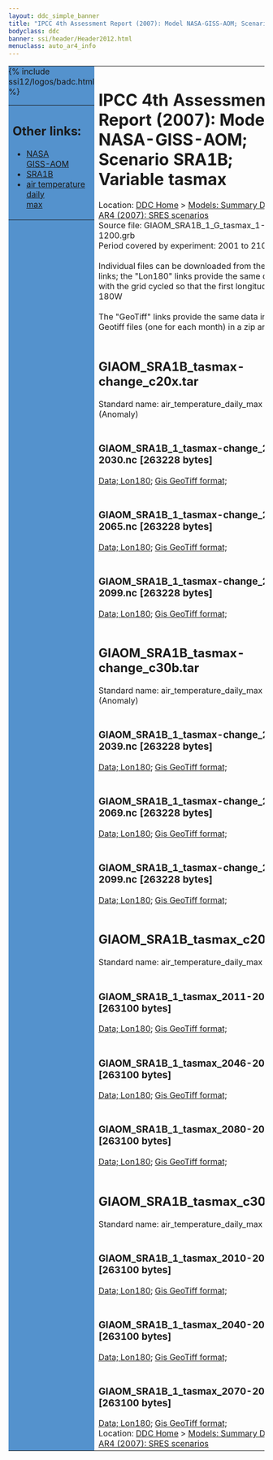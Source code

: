 ```yaml
---
layout: ddc_simple_banner
title: "IPCC 4th Assessment Report (2007): Model NASA-GISS-AOM; Scenario SRA1B; Variable tasmax"
bodyclass: ddc
banner: ssi/header/Header2012.html
menuclass: auto_ar4_info
---
```



<table width="100%" border="0" cellspacing="0" cellpadding="0" style="border-collapse: collapse;">
<tr style="margin:0;padding:0;border:0;">
<td style="margin:0;padding:0;border:0;height:1pt;width:150pt;background:#5492CD;" valign="top" >

<div id="lh-col2" class="auto_ar4_info">
<table class="menumain" bgcolor="#5492CD" cellspacing="0" width="100%" border="0">
<tr><td>
<h2> Other links:</h2>
<ul>
<li><a href="/auto/ar4/model-NASA-GISS-AOM.html">NASA<br/>GISS-AOM</a></li>
<li><a href="/auto/ar4/scenario-SRA1B.html">SRA1B</a></li>
<li><a href="/auto/ar4/var-air_temperature_daily_max.html">air temperature daily<br/> max</a></li>
</ul>
</td></tr>
{% include ssi12/logos/badc.html %}
</table>
</div>
</td>
<td><h1>IPCC 4th Assessment Report (2007): Model NASA-GISS-AOM; Scenario SRA1B; Variable tasmax</h1>

<!-- Breadcrumb1 -->
<div id="breadcrumb1" align="left">
Location: <a href="/index.html">DDC Home</a> > <a href="/sim/gcm_clim/">Models: Summary Data</a>
> <a href="/sim/gcm_clim/SRES_AR4/index.html">AR4 (2007): SRES scenarios</a>
</div>
<!-- End of Breadcrumb1 -->Source file: GIAOM_SRA1B_1_G_tasmax_1-1200.grb
<br/>
Period covered by experiment: 2001 to 2100<br/>
<br/>Individual files can be downloaded from the "data" links; the "Lon180" links provide the same data
         with the grid cycled so that the first longitude is 180W<br/>
<br/>The "GeoTiff" links provide the same data in 12 Geotiff files (one for each month)
          in a zip archive<br/>
<br/><h2>GIAOM_SRA1B_tasmax-change_c20x.tar</h2>
Standard name: air_temperature_daily_max (Anomaly)<br>
<br/><h3>GIAOM_SRA1B_1_tasmax-change_2011-2030.nc [263228 bytes]</h3>
<a href="/cgi-bin/downl/ar4_nc/tasmax/GIAOM_SRA1B_1_tasmax-change_2011-2030.nc">Data; </a><a href="/cgi-bin/downl/ar4_nc/tasmax/GIAOM_SRA1B_1_tasmax-change_2011-2030.cyto180.nc"> Lon180</a>; <a href="/cgi-bin/downl/ar4_tif/tasmax/GIAOM_SRA1B_1_tasmax-change_2011-2030.zip">Gis GeoTiff format; </a><br/>
<br/><h3>GIAOM_SRA1B_1_tasmax-change_2046-2065.nc [263228 bytes]</h3>
<a href="/cgi-bin/downl/ar4_nc/tasmax/GIAOM_SRA1B_1_tasmax-change_2046-2065.nc">Data; </a><a href="/cgi-bin/downl/ar4_nc/tasmax/GIAOM_SRA1B_1_tasmax-change_2046-2065.cyto180.nc"> Lon180</a>; <a href="/cgi-bin/downl/ar4_tif/tasmax/GIAOM_SRA1B_1_tasmax-change_2046-2065.zip">Gis GeoTiff format; </a><br/>
<br/><h3>GIAOM_SRA1B_1_tasmax-change_2080-2099.nc [263228 bytes]</h3>
<a href="/cgi-bin/downl/ar4_nc/tasmax/GIAOM_SRA1B_1_tasmax-change_2080-2099.nc">Data; </a><a href="/cgi-bin/downl/ar4_nc/tasmax/GIAOM_SRA1B_1_tasmax-change_2080-2099.cyto180.nc"> Lon180</a>; <a href="/cgi-bin/downl/ar4_tif/tasmax/GIAOM_SRA1B_1_tasmax-change_2080-2099.zip">Gis GeoTiff format; </a><br/>
<br/><h2>GIAOM_SRA1B_tasmax-change_c30b.tar</h2>
Standard name: air_temperature_daily_max (Anomaly)<br>
<br/><h3>GIAOM_SRA1B_1_tasmax-change_2010-2039.nc [263228 bytes]</h3>
<a href="/cgi-bin/downl/ar4_nc/tasmax/GIAOM_SRA1B_1_tasmax-change_2010-2039.nc">Data; </a><a href="/cgi-bin/downl/ar4_nc/tasmax/GIAOM_SRA1B_1_tasmax-change_2010-2039.cyto180.nc"> Lon180</a>; <a href="/cgi-bin/downl/ar4_tif/tasmax/GIAOM_SRA1B_1_tasmax-change_2010-2039.zip">Gis GeoTiff format; </a><br/>
<br/><h3>GIAOM_SRA1B_1_tasmax-change_2040-2069.nc [263228 bytes]</h3>
<a href="/cgi-bin/downl/ar4_nc/tasmax/GIAOM_SRA1B_1_tasmax-change_2040-2069.nc">Data; </a><a href="/cgi-bin/downl/ar4_nc/tasmax/GIAOM_SRA1B_1_tasmax-change_2040-2069.cyto180.nc"> Lon180</a>; <a href="/cgi-bin/downl/ar4_tif/tasmax/GIAOM_SRA1B_1_tasmax-change_2040-2069.zip">Gis GeoTiff format; </a><br/>
<br/><h3>GIAOM_SRA1B_1_tasmax-change_2070-2099.nc [263228 bytes]</h3>
<a href="/cgi-bin/downl/ar4_nc/tasmax/GIAOM_SRA1B_1_tasmax-change_2070-2099.nc">Data; </a><a href="/cgi-bin/downl/ar4_nc/tasmax/GIAOM_SRA1B_1_tasmax-change_2070-2099.cyto180.nc"> Lon180</a>; <a href="/cgi-bin/downl/ar4_tif/tasmax/GIAOM_SRA1B_1_tasmax-change_2070-2099.zip">Gis GeoTiff format; </a><br/>
<br/><h2>GIAOM_SRA1B_tasmax_c20x.tar</h2>
Standard name: air_temperature_daily_max<br>
<br/><h3>GIAOM_SRA1B_1_tasmax_2011-2030.nc [263100 bytes]</h3>
<a href="/cgi-bin/downl/ar4_nc/tasmax/GIAOM_SRA1B_1_tasmax_2011-2030.nc">Data; </a><a href="/cgi-bin/downl/ar4_nc/tasmax/GIAOM_SRA1B_1_tasmax_2011-2030.cyto180.nc"> Lon180</a>; <a href="/cgi-bin/downl/ar4_tif/tasmax/GIAOM_SRA1B_1_tasmax_2011-2030.zip">Gis GeoTiff format; </a><br/>
<br/><h3>GIAOM_SRA1B_1_tasmax_2046-2065.nc [263100 bytes]</h3>
<a href="/cgi-bin/downl/ar4_nc/tasmax/GIAOM_SRA1B_1_tasmax_2046-2065.nc">Data; </a><a href="/cgi-bin/downl/ar4_nc/tasmax/GIAOM_SRA1B_1_tasmax_2046-2065.cyto180.nc"> Lon180</a>; <a href="/cgi-bin/downl/ar4_tif/tasmax/GIAOM_SRA1B_1_tasmax_2046-2065.zip">Gis GeoTiff format; </a><br/>
<br/><h3>GIAOM_SRA1B_1_tasmax_2080-2099.nc [263100 bytes]</h3>
<a href="/cgi-bin/downl/ar4_nc/tasmax/GIAOM_SRA1B_1_tasmax_2080-2099.nc">Data; </a><a href="/cgi-bin/downl/ar4_nc/tasmax/GIAOM_SRA1B_1_tasmax_2080-2099.cyto180.nc"> Lon180</a>; <a href="/cgi-bin/downl/ar4_tif/tasmax/GIAOM_SRA1B_1_tasmax_2080-2099.zip">Gis GeoTiff format; </a><br/>
<br/><h2>GIAOM_SRA1B_tasmax_c30b.tar</h2>
Standard name: air_temperature_daily_max<br>
<br/><h3>GIAOM_SRA1B_1_tasmax_2010-2039.nc [263100 bytes]</h3>
<a href="/cgi-bin/downl/ar4_nc/tasmax/GIAOM_SRA1B_1_tasmax_2010-2039.nc">Data; </a><a href="/cgi-bin/downl/ar4_nc/tasmax/GIAOM_SRA1B_1_tasmax_2010-2039.cyto180.nc"> Lon180</a>; <a href="/cgi-bin/downl/ar4_tif/tasmax/GIAOM_SRA1B_1_tasmax_2010-2039.zip">Gis GeoTiff format; </a><br/>
<br/><h3>GIAOM_SRA1B_1_tasmax_2040-2069.nc [263100 bytes]</h3>
<a href="/cgi-bin/downl/ar4_nc/tasmax/GIAOM_SRA1B_1_tasmax_2040-2069.nc">Data; </a><a href="/cgi-bin/downl/ar4_nc/tasmax/GIAOM_SRA1B_1_tasmax_2040-2069.cyto180.nc"> Lon180</a>; <a href="/cgi-bin/downl/ar4_tif/tasmax/GIAOM_SRA1B_1_tasmax_2040-2069.zip">Gis GeoTiff format; </a><br/>
<br/><h3>GIAOM_SRA1B_1_tasmax_2070-2099.nc [263100 bytes]</h3>
<a href="/cgi-bin/downl/ar4_nc/tasmax/GIAOM_SRA1B_1_tasmax_2070-2099.nc">Data; </a><a href="/cgi-bin/downl/ar4_nc/tasmax/GIAOM_SRA1B_1_tasmax_2070-2099.cyto180.nc"> Lon180</a>; <a href="/cgi-bin/downl/ar4_tif/tasmax/GIAOM_SRA1B_1_tasmax_2070-2099.zip">Gis GeoTiff format; </a><br/>
<!-- Breadcrumb2 -->
<div id="breadcrumb2" align="left">
Location: <a href="/index.html">DDC Home</a> > <a href="/sim/gcm_clim/">Models: Summary Data</a>
> <a href="/sim/gcm_clim/SRES_AR4/index.html">AR4 (2007): SRES scenarios</a>
</div>
<!-- End of Breadcrumb2 --></td></tr></table>
